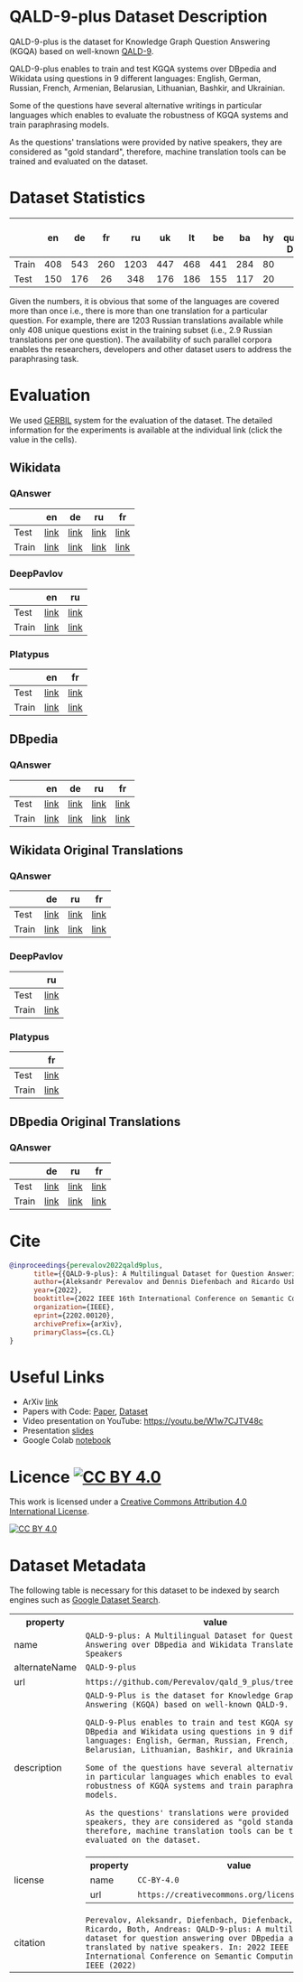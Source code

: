 # QALD-9-plus Dataset Description

QALD-9-plus is the dataset for Knowledge Graph Question Answering (KGQA) based on well-known [QALD-9](https://github.com/ag-sc/QALD/tree/master/9/data).

QALD-9-plus enables to train and test KGQA systems over DBpedia and Wikidata using questions in 9 different languages: English, German, Russian, French, Armenian, Belarusian, Lithuanian, Bashkir, and Ukrainian.

Some of the questions have several alternative writings in particular languages which enables to evaluate the robustness of KGQA systems and train paraphrasing models.

As the questions' translations were provided by native speakers, they are considered as "gold standard", therefore, machine translation tools can be trained and evaluated on the dataset.

# Dataset Statistics

|       |  en |  de | fr |  ru  |  uk |  lt |  be |  ba | hy | # questions DBpedia | # questions Wikidata |
|-------|:---:|:---:|:--:|:----:|:---:|:---:|:---:|:---:|:--:|:-----------:|:-----------:|
| Train | 408 | 543 | 260 | 1203 | 447 | 468 | 441 | 284 | 80 |     408     |     371     |
| Test  | 150 | 176 | 26 |  348 | 176 | 186 | 155 | 117 | 20 |     150     |     136     |

Given the numbers, it is obvious that some of the languages are covered more than once i.e., there is more than one translation for a particular question.
For example, there are 1203 Russian translations available while only 408 unique questions exist in the training subset (i.e., 2.9 Russian translations per one question).
The availability of such parallel corpora enables the researchers, developers and other dataset users to address the paraphrasing task.

# Evaluation

We used [GERBIL](https://github.com/dice-group/gerbil/) system for the evaluation of the dataset. The detailed information for the experiments is available at the individual link (click the value in the cells).

## Wikidata

### QAnswer

|     | en | de | ru | fr |
|-----|----|----|----|----|
|Test |[link](http://gerbil-qa.aksw.org/gerbil/experiment?id=202110010001)|[link](http://gerbil-qa.aksw.org/gerbil/experiment?id=202112180000)|[link](http://gerbil-qa.aksw.org/gerbil/experiment?id=202112180001)|[link](http://gerbil-qa.aksw.org/gerbil/experiment?id=202112180002)|
|Train|[link](http://gerbil-qa.aksw.org/gerbil/experiment?id=202110010007)|[link](http://gerbil-qa.aksw.org/gerbil/experiment?id=202112180006)|[link](http://gerbil-qa.aksw.org/gerbil/experiment?id=202112180007)|[link](http://gerbil-qa.aksw.org/gerbil/experiment?id=202112180008)|

### DeepPavlov

|     | en | ru |
|-----|----|----|
|Test |[link](http://gerbil-qa.aksw.org/gerbil/experiment?id=202110080010)|[link](http://gerbil-qa.aksw.org/gerbil/experiment?id=202112180003)|
|Train|[link](http://gerbil-qa.aksw.org/gerbil/experiment?id=202110090001)|[link](http://gerbil-qa.aksw.org/gerbil/experiment?id=202112180009)|

### Platypus

|     | en | fr |
|-----|----|----|
|Test |[link](http://gerbil-qa.aksw.org/gerbil/experiment?id=202110110004)|[link](http://gerbil-qa.aksw.org/gerbil/experiment?id=202112180004)|
|Train|[link](http://gerbil-qa.aksw.org/gerbil/experiment?id=202110110006)|[link](http://gerbil-qa.aksw.org/gerbil/experiment?id=202112180010)|


## DBpedia

### QAnswer

|     | en | de | ru | fr |
|-----|----|----|----|----|
|Test |[link](http://gerbil-qa.aksw.org/gerbil/experiment?id=202110120004)|[link](http://gerbil-qa.aksw.org/gerbil/experiment?id=202112190000)|[link](http://gerbil-qa.aksw.org/gerbil/experiment?id=202112190001)|[link](http://gerbil-qa.aksw.org/gerbil/experiment?id=202112190002)|
|Train|[link](http://gerbil-qa.aksw.org/gerbil/experiment?id=202110130002)|[link](http://gerbil-qa.aksw.org/gerbil/experiment?id=202112190003)|[link](http://gerbil-qa.aksw.org/gerbil/experiment?id=202112190004)|[link](http://gerbil-qa.aksw.org/gerbil/experiment?id=202112190005)|

## Wikidata Original Translations

### QAnswer

|     | de | ru | fr |
|-----|----|----|----|
|Test |[link](http://gerbil-qa.aksw.org/gerbil/experiment?id=202112190006)|[link](http://gerbil-qa.aksw.org/gerbil/experiment?id=202112190007)|[link](http://gerbil-qa.aksw.org/gerbil/experiment?id=202112190008)|
|Train|[link](http://gerbil-qa.aksw.org/gerbil/experiment?id=202112190009)|[link](http://gerbil-qa.aksw.org/gerbil/experiment?id=202112190010)|[link](http://gerbil-qa.aksw.org/gerbil/experiment?id=202112190011)|

### DeepPavlov

|     | ru |
|-----|----|
|Test |[link](http://gerbil-qa.aksw.org/gerbil/experiment?id=202112190012)|
|Train|[link](http://gerbil-qa.aksw.org/gerbil/experiment?id=202112190014)|

### Platypus

|     | fr |
|-----|----|
|Test |[link](http://gerbil-qa.aksw.org/gerbil/experiment?id=202112190013)|
|Train|[link](http://gerbil-qa.aksw.org/gerbil/experiment?id=202112190015)|

## DBpedia Original Translations

### QAnswer

|     | de | ru | fr |
|-----|----|----|----|
|Test |[link](http://gerbil-qa.aksw.org/gerbil/experiment?id=202112190016)|[link](http://gerbil-qa.aksw.org/gerbil/experiment?id=202112190017)|[link](http://gerbil-qa.aksw.org/gerbil/experiment?id=202112190018)|
|Train|[link](http://gerbil-qa.aksw.org/gerbil/experiment?id=202112190019)|[link](http://gerbil-qa.aksw.org/gerbil/experiment?id=202112190020)|[link](http://gerbil-qa.aksw.org/gerbil/experiment?id=202112190021)|

# Cite

```bibtex
@inproceedings{perevalov2022qald9plus,
      title={{QALD-9-plus}: A Multilingual Dataset for Question Answering over {DBpedia} and {Wikidata} Translated by Native Speakers}, 
      author={Aleksandr Perevalov and Dennis Diefenbach and Ricardo Usbeck and Andreas Both},
      year={2022},
      booktitle={2022 IEEE 16th International Conference on Semantic Computing (ICSC)},
      organization={IEEE},
      eprint={2202.00120},
      archivePrefix={arXiv},
      primaryClass={cs.CL}
}
```

# Useful Links

* ArXiv [link](https://arxiv.org/abs/2202.00120)
* Papers with Code: [Paper](https://paperswithcode.com/paper/qald-9-plus-a-multilingual-dataset-for-1), [Dataset](https://paperswithcode.com/dataset/qald-9-plus)
* Video presentation on YouTube: https://youtu.be/W1w7CJTV48c
* Presentation [slides](https://drive.google.com/file/d/1cDphq4DeSiZr-WBvdwu34rcxQ0aP4q95/view?usp=sharing)
* Google Colab [notebook](https://colab.research.google.com/drive/1eWsQoIaeT9_vii1v3PVU04Rms4EoyLAh?usp=sharing)

# Licence [![CC BY 4.0][cc-by-shield]][cc-by]

This work is licensed under a
[Creative Commons Attribution 4.0 International License][cc-by].

[![CC BY 4.0][cc-by-image]][cc-by]

[cc-by]: http://creativecommons.org/licenses/by/4.0/
[cc-by-image]: https://i.creativecommons.org/l/by/4.0/88x31.png
[cc-by-shield]: https://img.shields.io/badge/License-CC%20BY%204.0-lightgrey.svg


# Dataset Metadata

The following table is necessary for this dataset to be indexed by search
engines such as <a href="https://g.co/datasetsearch">Google Dataset Search</a>.
<div itemscope itemtype="http://schema.org/Dataset">
<table>
  <tr>
    <th>property</th>
    <th>value</th>
  </tr>
  <tr>
    <td>name</td>
    <td><code itemprop="name">QALD-9-plus: A Multilingual Dataset for Question Answering over DBpedia and Wikidata Translated by Native Speakers</code></td>
  </tr>
  <tr>
    <td>alternateName</td>
    <td><code itemprop="alternateName">QALD-9-plus</code></td>
  </tr>
  <tr>
    <td>url</td>
    <td><code itemprop="url">https://github.com/Perevalov/qald_9_plus/tree/main/data</code></td>
  </tr>
  <tr>
    <td>description</td>
    <td><code itemprop="description">QALD-9-Plus is the dataset for Knowledge Graph Question Answering (KGQA) based on well-known QALD-9.<br/>
QALD-9-Plus enables to train and test KGQA systems over DBpedia and Wikidata using questions in 9 different languages: English, German, Russian, French, Armenian, Belarusian, Lithuanian, Bashkir, and Ukrainian.<br/>
Some of the questions have several alternative writings in particular languages which enables to evaluate the robustness of KGQA systems and train paraphrasing models.<br/>
As the questions' translations were provided by native speakers, they are considered as "gold standard", therefore, machine translation tools can be trained and evaluated on the dataset.</code></td>
  </tr>
  <tr>
    <td>license</td>
    <td>
      <div itemscope itemtype="http://schema.org/CreativeWork" itemprop="license">
        <table>
          <tr>
            <th>property</th>
            <th>value</th>
          </tr>
          <tr>
            <td>name</td>
            <td><code itemprop="name">CC-BY-4.0</code></td>
          </tr>
          <tr>
            <td>url</td>
            <td><code itemprop="url">https://creativecommons.org/licenses/by/4.0/</code></td>
          </tr>
        </table>
      </div>
    </td>
  </tr>
  <tr>
    <td>citation</td>
    <td><code itemprop="citation">Perevalov, Aleksandr, Diefenbach, Diefenback, Usbeck, Ricardo, Both, Andreas: QALD-9-plus: A multilingual dataset for question answering over DBpedia and Wikidata translated by native speakers. In: 2022 IEEE 16th International Conference on Semantic Computing (ICSC). IEEE (2022)</code></td>
  </tr>
</table>
</div>
